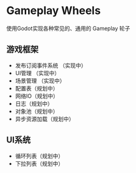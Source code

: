 # Gameplay Wheels

使用Godot实现各种常见的、通用的 Gameplay 轮子

## 游戏框架
- 发布订阅事件系统 （实现中）
- UI管理 （实现中）
- 场景管理 （实现中）
- 配置表（规划中）
- 网络IO（规划中）
- 日志（规划中）
- 对象池（规划中）
- 异步资源加载（规划中）

## UI系统
- 循环列表（规划中）
- 下拉列表（规划中）